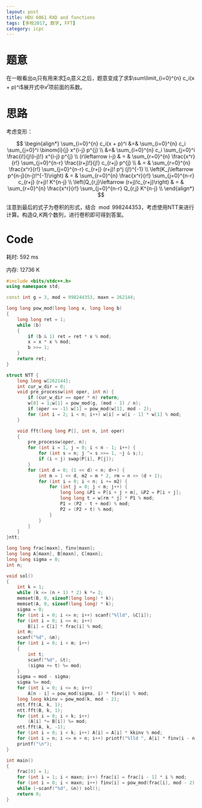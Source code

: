 ```yaml
---
layout: post
title: HDU 6061 RXD and functions
tags: [多校2017, 数学, FFT]
category: icpc
---
```


# 题意

在一眼看出$a_i$只有用来求$\sum a_i$意义之后，题意变成了求$\sum\limit_{i=0}^{n} c_i(x + p)^i$展开式中$x^i$项前面的系数。

# 思路

考虑变形：

$$
\begin{align*}
\sum_{i=0}^{n} c_i(x + p)^i  &=& \sum_{i=0}^{n} c_i \sum_{j=0}^i \binom{i}{j} x^{i-j} p^{j} \\ 
 &=& \sum_{i=0}^{n} c_i \sum_{j=0}^i \frac{i!}{j!(i-j)!} x^{i-j} p^{j} \\ 
(r\leftarrow i-j) & = & \sum_{r=0}^{n} \frac{x^r}{r!} \sum_{j=0}^{n-r} \frac{(r+j)!}{j!} c_{r+j} p^{j} \\
 & = & \sum_{r=0}^{n} \frac{x^r}{r!} \sum_{j=0}^{n-r} c_{r+j} (r+j)! p^j (j!)^{-1} \\
 \left(K_j\leftarrow p^{n-j}(n-j)!^{-1}\right) & = & \sum_{r=0}^{n} \frac{x^r}{r!} \sum_{j=0}^{n-r}  c_{r+j} (r+j)! K^{n-j} \\
 \left(Q_{r,j}\leftarrow (r+j)!c_{r+j}\right) & = & \sum_{r=0}^{n} \frac{x^r}{r!} \sum_{j=0}^{n-r} Q_{r,j} K^{n-j} \\
\end{align*}
$$

注意到最后的式子为卷积的形式，结合$\mod 998244353$，考虑使用NTT来进行计算。构造$Q,K$两个数列，进行卷积即可得到答案。

# Code

耗时: 592 ms

内存: 12736 K

```cpp
#include <bits/stdc++.h>
using namespace std;

const int g = 3, mod = 998244353, maxn = 262144;

long long pow_mod(long long x, long long b)
{
	long long ret = 1;
	while (b)
	{
		if (b & 1) ret = ret * x % mod;
		x = x * x % mod;
		b >>= 1;
	}
	return ret;
}

struct NTT {
	long long w[262144];
	int cur_w_dir = 0;
	void pre_processw(int oper, int n) {
		if (cur_w_dir == oper * n) return;
		w[0] = 1;w[1] = pow_mod(g, (mod - 1) / n);
		if (oper == -1) w[1] = pow_mod(w[1], mod - 2);
		for (int i = 2; i < n; i++) w[i] = w[i - 1] * w[1] % mod;
	}

	void fft(long long P[], int n, int oper)
	{
		pre_processw(oper, n);
		for (int i = 1, j = 0; i < n - 1; i++) {
			for (int s = n; j ^= s >>= 1, ~j & s;);
			if (i < j) swap(P[i], P[j]);
		}
		for (int d = 0; (1 << d) < n; d++) {
			int m = 1 << d, m2 = m * 2, rm = n >> (d + 1);
			for (int i = 0; i < n; i += m2) {
				for (int j = 0; j < m; j++) {
					long long &P1 = P[i + j + m], &P2 = P[i + j];
					long long t = w[rm * j] * P1 % mod;
					P1 = (P2 - t + mod) % mod;
					P2 = (P2 + t) % mod;
				}
			}
		}
	}
}ntt;

long long frac[maxn], finv[maxn];
long long A[maxn], B[maxn], C[maxn];
long long sigma = 0;
int n;

void sol()
{
	int k = 1;
	while (k <= (n + 1) * 2) k *= 2;
	memset(B, 0, sizeof(long long) * k);
	memset(A, 0, sizeof(long long) * k);
	sigma = 0;
	for (int i = 0; i <= n; i++) scanf("%lld", &C[i]);
	for (int i = 0; i <= n; i++)
		B[i] = C[i] * frac[i] % mod;
	int m;
	scanf("%d", &m);
	for (int i = 0; i < m; i++)
	{
		int t;
		scanf("%d", &t);
		(sigma += t) %= mod;
	}
	sigma = mod - sigma;
	sigma %= mod;
	for (int i = 0; i <= n; i++)
		A[n - i] = pow_mod(sigma, i) * finv[i] % mod;
	long long kkinv = pow_mod(k, mod - 2);
	ntt.fft(A, k, 1);
	ntt.fft(B, k, 1);
	for (int i = 0; i < k; i++)
		(A[i] *= B[i]) %= mod;
	ntt.fft(A, k, -1);
	for (int i = 0; i < k; i++) A[i] = A[i] * kkinv % mod;
	for (int i = n; i <= n + n; i++) printf("%lld ", A[i] * finv[i - n] % mod);
	printf("\n");
}

int main()
{
	frac[0] = 1;
	for (int i = 1; i < maxn; i++) frac[i] = frac[i - 1] * i % mod;
	for (int i = 0; i < maxn; i++) finv[i] = pow_mod(frac[i], mod - 2);
	while (~scanf("%d", &n)) sol();
	return 0;
}
```
